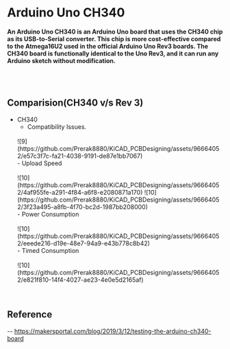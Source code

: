 # Arduino Uno CH340

**<p>An Arduino Uno CH340 is an Arduino Uno board that uses the CH340 chip as its USB-to-Serial converter. This chip is more cost-effective compared to the Atmega16U2 used in the official Arduino Uno Rev3 boards. The CH340 board is functionally identical to the Uno Rev3, and it can run any Arduino sketch without modification. </p>**
<br>
<br>
## Comparision(CH340 v/s Rev 3) ##
- CH340<br>
  - Compatibility Issues. <br>
  <br>
    ![9](https://github.com/Prerak8880/KiCAD_PCBDesigning/assets/96664052/e57c3f7c-fa21-4038-9191-de87e1bb7067)<br>
  - Upload Speed<br>
  <br>
    ![10](https://github.com/Prerak8880/KiCAD_PCBDesigning/assets/96664052/4af955fe-a291-4f84-a6f8-e2080871a170)
    ![10](https://github.com/Prerak8880/KiCAD_PCBDesigning/assets/96664052/3f23a495-a8fb-4f70-bc2d-1987bb208000)<br>
  - Power Consumption<br>
  <br>
    ![10](https://github.com/Prerak8880/KiCAD_PCBDesigning/assets/96664052/eeede216-d19e-48e7-94a9-e43b778c8b42)<br>
  - Timed Consumption<br>
  <br>
    ![10](https://github.com/Prerak8880/KiCAD_PCBDesigning/assets/96664052/e821f810-14f4-4027-ae23-4e0e5d2165af)<br>
<br>

## Reference<br>
-- https://makersportal.com/blog/2019/3/12/testing-the-arduino-ch340-board






